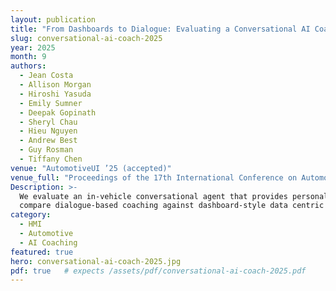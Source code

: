 ```yaml
---
layout: publication
title: "From Dashboards to Dialogue: Evaluating a Conversational AI Coach for Performance Driving Skill Development"
slug: conversational-ai-coach-2025
year: 2025
month: 9
authors:
  - Jean Costa
  - Allison Morgan
  - Hiroshi Yasuda
  - Emily Sumner
  - Deepak Gopinath
  - Sheryl Chau
  - Hieu Nguyen
  - Andrew Best
  - Guy Rosman
  - Tiffany Chen
venue: "AutomotiveUI ’25 (accepted)"
venue_full: "Proceedings of the 17th International Conference on Automotive User Interfaces and Interactive Vehicular Applications, 2025"
Description: >-
  We evaluate an in-vehicle conversational agent that provides personalized feedback for performance skill training. Through mixed-methods studies, we
  compare dialogue-based coaching against dashboard-style data centric feedback and report impacts on skill acquisition, workload, and trust.
category:
  - HMI
  - Automotive
  - AI Coaching
featured: true
hero: conversational-ai-coach-2025.jpg
pdf: true   # expects /assets/pdf/conversational-ai-coach-2025.pdf
---
```

